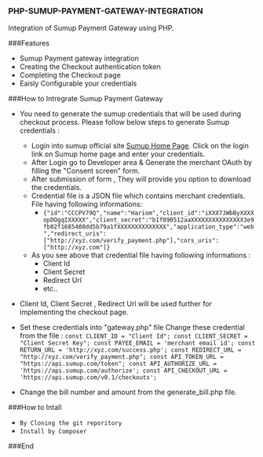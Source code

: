 ### PHP-SUMUP-PAYMENT-GATEWAY-INTEGRATION
Integration of Sumup Payment Gateway using PHP.

###Features

- Sumup Payment gateway integration
- Creating the Checkout authentication token
- Completing  the Checkout page
- Eaisly Configurable your credentials

###How to Intregrate Sumup Payment Gateway
- You  need to generate the sumup credentials that will be used during checkout process. Please follow  below steps to generate Sumup credentials :
    -  Login into sumup official site [Sumup Home Page](https://sumup.com/ "Sumup Home Page"). Click on the login link on Sumup home page and enter your credentials.
	- After Login go to Developer area & Generate the merchant OAuth by filling the "Consent screen" form. 
	- After submission of form , They will provide you option to download the credentials.
	- Credential file is a JSON file which contains merchant credentials. File having following informations:
		-  `{"id":"CCCPV79Q","name":"Hariom","client_id":"iXXX7JWbByXXXXopDOgqIXXXXX","client_secret":"b1f090512aaXXXXXXXXXXXXXXX3e9fb02f1685408dd5b79a1fXXXXXXXXXXXXXX","application_type":"web","redirect_uris":["http://xyz.com/verify_payment.php"],"cors_uris":["http://xyz.com"]}`
	- As you see above that credential file having following informations :
		- Client Id
		- Client Secret
		- Redirect Url
		- etc..
- Client Id, Client Secret , Redirect Url will be used further for implementing the checkout page.
- Set these credentials into "gateway.php" file 
	Change these credential from the file :
	`const CLIENT_ID = "Client Id";
        const CLIENT_SECRET = "Client Secret Key";
		const PAYEE_EMAIL = 'merchant email id';
        const RETURN_URL = 'http://xyz.com/success.php';
        const REDIRECT_URL = "http://xyz.com/verify_payment.php";
        const API_TOKEN_URL = "https://api.sumup.com/token";
        const API_AUTHORIZE_URL = 'https://api.sumup.com/authorize';
		const API_CHECKOUT_URL = 'https://api.sumup.com/v0.1/checkouts';`

- Change the bill number and amount from the generate_bill.php file.

###How to Intall 
- `By Cloning the git reporitory`
- `Install by Composer
		`

###End